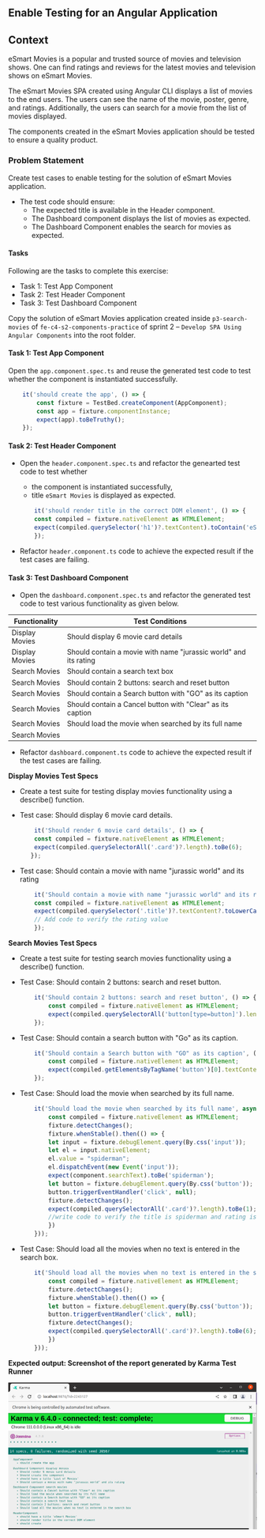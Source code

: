 ## Enable Testing for an Angular Application

## Context

eSmart Movies is a popular and trusted source of movies and television shows. One can find ratings and reviews for the latest movies and television shows on eSmart Movies. ​
​

The eSmart Movies SPA created using Angular CLI displays a list of movies to the end users. The users can see the name of the movie, poster, genre, and ratings.  Additionally, the users can search for a movie from the list of movies displayed.​
​

The components created in the eSmart Movies application should be tested to ensure a quality product. ​

### Problem Statement

Create test cases to enable testing for the solution of eSmart Movies application.
- The test code should ensure: ​
    - The expected title is available in the Header component. ​
    - The Dashboard component displays the list of movies as expected.​
    - The Dashboard Component enables the search for movies as expected.​

#### Tasks

 Following are the tasks to complete this exercise:​
- Task 1: Test App Component​
- Task 2: Test Header Component​
- Task 3: Test Dashboard Component

Copy the solution of eSmart Movies application created inside `p3-search-movies` of `fe-c4-s2-components-practice` of sprint 2 – `Develop SPA Using Angular Components` into the root folder.​

#### Task 1: Test App Component
Open the `app.component.spec.ts` and reuse the generated test code to test whether the component is instantiated successfully​.

```ts
    it('should create the app', () => {
        const fixture = TestBed.createComponent(AppComponent);
        const app = fixture.componentInstance;
        expect(app).toBeTruthy();
    });
```

#### Task 2: Test Header Component
- Open the `header.component.spec.ts` and refactor the genearted test code to test whether 
    - the component is instantiated successfully​,
    - title `eSmart Movies` is displayed as expected.​

    ```ts
        it('should render title in the correct DOM element', () => {
        const compiled = fixture.nativeElement as HTMLElement;
        expect(compiled.querySelector('h1')?.textContent).toContain('eSmart Movies');
        });
    ```
- Refactor `header.component.ts` code to achieve the expected result if the test cases are failing.

#### Task 3: Test Dashboard Component
- Open the `dashboard.component.spec.ts` and refactor the generated test code to test various functionality as given below.

|Functionality|Test Conditions|
|---|---|
|Display Movies|Should display 6 movie card details​|
|Display Movies|Should contain a movie with name "jurassic world" and its rating|
|Search Movies|Should contain a search text box
|Search Movies|Should contain 2 buttons: search and reset button
|Search Movies|Should contain a Search button with "GO" as its caption
|Search Movies|Should contain a Cancel button with "Clear" as its caption
|Search Movies|Should load the movie when searched by its full name
|Search Movies||Should load all the movies when no text is entered in the search box​

- Refactor `dashboard.component.ts` code to achieve the expected result if the test cases are failing.

**Display Movies Test Specs**

- Create a test suite for testing display movies functionality using a describe() function.​
- Test case: Should display 6 movie card details.​

    ```ts
        it('Should render 6 movie card details', () => {
        const compiled = fixture.nativeElement as HTMLElement;
        expect(compiled.querySelectorAll('.card')?.length).toBe(6);
       });
    ```

- Test case: Should contain a movie with name "jurassic world" and its rating​

    ```ts
        it('Should contain a movie with name "jurassic world" and its rating', () => {
        const compiled = fixture.nativeElement as HTMLElement;
        expect(compiled.querySelector('.title')?.textContent?.toLowerCase()).toContain('jurassic world');
        // Add code to verify the rating value
        });
    ```

**Search Movies Test Specs**
- Create a test suite for testing search movies functionality using a describe() function.​
- Test Case: Should contain 2 buttons: search and reset button.​

    ```ts
        it('Should contain 2 buttons: search and reset button', () => {
            const compiled = fixture.nativeElement as HTMLElement;
            expect(compiled.querySelectorAll('button[type=button]').length).toBe(2);
        });
    ```
- Test Case: Should contain a search button with "Go" as its caption.​

    ```ts
        it('Should contain a Search button with "GO" as its caption', () => {
            const compiled = fixture.nativeElement as HTMLElement;
            expect(compiled.getElementsByTagName('button')[0].textContent).toEqual('Go');
        });
    ```

- Test Case: Should load the movie when searched by its full name.​

    ```ts
        it('Should load the movie when searched by its full name', async(() => {
            const compiled = fixture.nativeElement as HTMLElement;
            fixture.detectChanges();
            fixture.whenStable().then(() => {
            let input = fixture.debugElement.query(By.css('input'));
            let el = input.nativeElement;
            el.value = "spiderman";
            el.dispatchEvent(new Event('input'));
            expect(component.searchText).toBe('spiderman');
            let button = fixture.debugElement.query(By.css('button'));
            button.triggerEventHandler('click', null);
            fixture.detectChanges();
            expect(compiled.querySelectorAll('.card')?.length).toBe(1);
            //write code to verify the title is spiderman and rating is 8.6
            })
        }));  
    ```

- Test Case: Should load all the movies when no text is entered in the search box.

    ```ts
        it('Should load all the movies when no text is entered in the search box', async(() => {
            const compiled = fixture.nativeElement as HTMLElement;
            fixture.detectChanges();
            fixture.whenStable().then(() => {
            let button = fixture.debugElement.query(By.css('button'));
            button.triggerEventHandler('click', null);
            fixture.detectChanges();
            expect(compiled.querySelectorAll('.card')?.length).toBe(6);
            })
        }));
    ```

**Expected output: Screenshot of the report generated by Karma Test Runner**

![](eSmart-Movies-Test-Report.png)